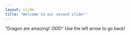 ```yaml
---
layout: slide
title: "Welcome to our second slide!"
---
```

"Dragon are amazing! :DDD"
Use the left arrow to go back!
